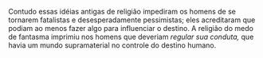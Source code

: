 ﻿Contudo essas idéias antigas de religião impediram os homens de se tornarem fatalistas e desesperadamente pessimistas; eles acreditaram que podiam ao menos fazer algo para influenciar o destino. A religião do medo de fantasma imprimiu nos homens que deveriam *regular sua conduta,* que havia um mundo supramaterial no controle do destino humano.